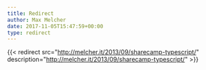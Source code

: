 ```yaml
---
title: Redirect
author: Max Melcher
date: 2017-11-05T15:47:59+00:00
type: redirect
---
```

{{< redirect src="http://melcher.it/2013/09/sharecamp-typescript/" description="http://melcher.it/2013/09/sharecamp-typescript/" >}}
